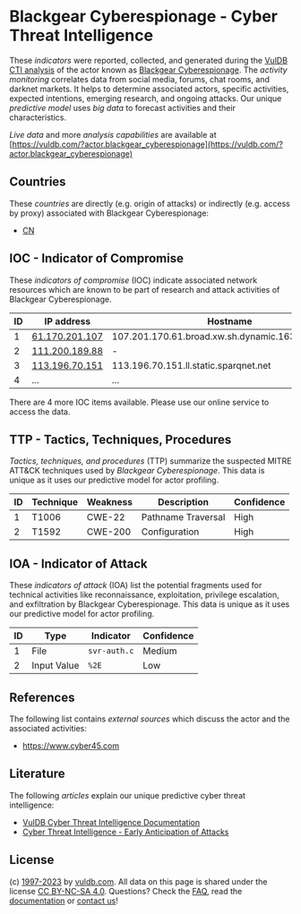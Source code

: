 # Blackgear Cyberespionage - Cyber Threat Intelligence

These _indicators_ were reported, collected, and generated during the [VulDB CTI analysis](https://vuldb.com/?kb.cti) of the actor known as [Blackgear Cyberespionage](https://vuldb.com/?actor.blackgear_cyberespionage). The _activity monitoring_ correlates data from social media, forums, chat rooms, and darknet markets. It helps to determine associated actors, specific activities, expected intentions, emerging research, and ongoing attacks. Our unique _predictive model_ uses _big data_ to forecast activities and their characteristics.

_Live data_ and more _analysis capabilities_ are available at [https://vuldb.com/?actor.blackgear_cyberespionage](https://vuldb.com/?actor.blackgear_cyberespionage)

## Countries

These _countries_ are directly (e.g. origin of attacks) or indirectly (e.g. access by proxy) associated with Blackgear Cyberespionage:

* [CN](https://vuldb.com/?country.cn)

## IOC - Indicator of Compromise

These _indicators of compromise_ (IOC) indicate associated network resources which are known to be part of research and attack activities of Blackgear Cyberespionage.

ID | IP address | Hostname | Campaign | Confidence
-- | ---------- | -------- | -------- | ----------
1 | [61.170.201.107](https://vuldb.com/?ip.61.170.201.107) | 107.201.170.61.broad.xw.sh.dynamic.163data.com.cn | - | High
2 | [111.200.189.88](https://vuldb.com/?ip.111.200.189.88) | - | - | High
3 | [113.196.70.151](https://vuldb.com/?ip.113.196.70.151) | 113.196.70.151.ll.static.sparqnet.net | - | High
4 | ... | ... | ... | ...

There are 4 more IOC items available. Please use our online service to access the data.

## TTP - Tactics, Techniques, Procedures

_Tactics, techniques, and procedures_ (TTP) summarize the suspected MITRE ATT&CK techniques used by _Blackgear Cyberespionage_. This data is unique as it uses our predictive model for actor profiling.

ID | Technique | Weakness | Description | Confidence
-- | --------- | -------- | ----------- | ----------
1 | T1006 | CWE-22 | Pathname Traversal | High
2 | T1592 | CWE-200 | Configuration | High

## IOA - Indicator of Attack

These _indicators of attack_ (IOA) list the potential fragments used for technical activities like reconnaissance, exploitation, privilege escalation, and exfiltration by Blackgear Cyberespionage. This data is unique as it uses our predictive model for actor profiling.

ID | Type | Indicator | Confidence
-- | ---- | --------- | ----------
1 | File | `svr-auth.c` | Medium
2 | Input Value | `%2E` | Low

## References

The following list contains _external sources_ which discuss the actor and the associated activities:

* https://www.cyber45.com

## Literature

The following _articles_ explain our unique predictive cyber threat intelligence:

* [VulDB Cyber Threat Intelligence Documentation](https://vuldb.com/?kb.cti)
* [Cyber Threat Intelligence - Early Anticipation of Attacks](https://www.scip.ch/en/?labs.20201022)

## License

(c) [1997-2023](https://vuldb.com/?kb.changelog) by [vuldb.com](https://vuldb.com/?kb.about). All data on this page is shared under the license [CC BY-NC-SA 4.0](https://creativecommons.org/licenses/by-nc-sa/4.0/). Questions? Check the [FAQ](https://vuldb.com/?kb.faq), read the [documentation](https://vuldb.com/?kb) or [contact us](https://vuldb.com/?contact)!
